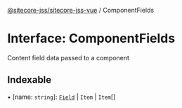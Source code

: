 [@sitecore-jss/sitecore-jss-vue](../README.md) / ComponentFields

# Interface: ComponentFields

Content field data passed to a component

## Indexable

▪ [name: `string`]: [`Field`](Field.md) \| `Item` \| `Item`[]

